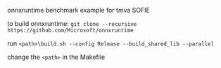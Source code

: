   onnxruntime benchmark example for tmva SOFIE

  to build onnxruntime:
  `git clone --recursive https://github.com/Microsoft/onnxruntime`
  
  run `<path>\build.sh --config Release --build_shared_lib --parallel  `
  
  change the `<path>` in the Makefile
